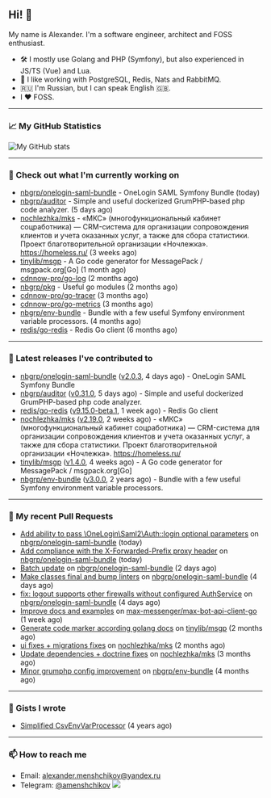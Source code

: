 ## Hi! 👋

My name is Alexander. I'm a software engineer, architect and FOSS enthusiast.

* 🛠 I mostly use Golang and PHP (Symfony), but also experienced in JS/TS (Vue) and Lua.
* 🧰 I like working with PostgreSQL, Redis, Nats and RabbitMQ.
* 🇷🇺 I'm Russian, but I can speak English 🇬🇧.
* I ♥ FOSS.

---

### 📈 My GitHub Statistics

![My GitHub stats](https://github-readme-stats.vercel.app/api?username=a-menshchikov&theme=calm&hide_title=true&include_all_commits=true&show_icons=true)

[comment]: &lt;> (![Top Langs]&#40;https://github-readme-stats.vercel.app/api/top-langs/?username=a-menshchikov&theme=calm&hide_title=true&layout=compact&count_private=true&include_all_commits=true&langs_count=6&#41;)

---

### 👷 Check out what I'm currently working on

- [nbgrp/onelogin-saml-bundle](https://github.com/nbgrp/onelogin-saml-bundle) - OneLogin SAML Symfony Bundle (today)
- [nbgrp/auditor](https://github.com/nbgrp/auditor) - Simple and useful dockerized GrumPHP-based php code analyzer. (5 days ago)
- [nochlezhka/mks](https://github.com/nochlezhka/mks) - «МКС» (многофункциональный кабинет соцработника) — CRM-система для организации сопровождения клиентов и учета оказанных услуг, а также для сбора статистики. Проект благотворительной организации «Ночлежка». https://homeless.ru/ (3 weeks ago)
- [tinylib/msgp](https://github.com/tinylib/msgp) - A Go code generator for MessagePack / msgpack.org[Go] (1 month ago)
- [cdnnow-pro/go-log](https://github.com/cdnnow-pro/go-log) (2 months ago)
- [nbgrp/pkg](https://github.com/nbgrp/pkg) - Useful go modules (2 months ago)
- [cdnnow-pro/go-tracer](https://github.com/cdnnow-pro/go-tracer) (3 months ago)
- [cdnnow-pro/go-metrics](https://github.com/cdnnow-pro/go-metrics) (3 months ago)
- [nbgrp/env-bundle](https://github.com/nbgrp/env-bundle) - Bundle with a few useful Symfony environment variable processors. (4 months ago)
- [redis/go-redis](https://github.com/redis/go-redis) - Redis Go client (6 months ago)

---

### 🔭 Latest releases I've contributed to

- [nbgrp/onelogin-saml-bundle](https://github.com/nbgrp/onelogin-saml-bundle) ([v2.0.3](https://github.com/nbgrp/onelogin-saml-bundle/releases/tag/v2.0.3), 4 days ago) - OneLogin SAML Symfony Bundle
- [nbgrp/auditor](https://github.com/nbgrp/auditor) ([v0.31.0](https://github.com/nbgrp/auditor/releases/tag/v0.31.0), 5 days ago) - Simple and useful dockerized GrumPHP-based php code analyzer.
- [redis/go-redis](https://github.com/redis/go-redis) ([v9.15.0-beta.1](https://github.com/redis/go-redis/releases/tag/v9.15.0-beta.1), 1 week ago) - Redis Go client
- [nochlezhka/mks](https://github.com/nochlezhka/mks) ([v2.19.0](https://github.com/nochlezhka/mks/releases/tag/v2.19.0), 2 weeks ago) - «МКС» (многофункциональный кабинет соцработника) — CRM-система для организации сопровождения клиентов и учета оказанных услуг, а также для сбора статистики. Проект благотворительной организации «Ночлежка». https://homeless.ru/
- [tinylib/msgp](https://github.com/tinylib/msgp) ([v1.4.0](https://github.com/tinylib/msgp/releases/tag/v1.4.0), 4 weeks ago) - A Go code generator for MessagePack / msgpack.org[Go]
- [nbgrp/env-bundle](https://github.com/nbgrp/env-bundle) ([v3.0.0](https://github.com/nbgrp/env-bundle/releases/tag/v3.0.0), 2 years ago) - Bundle with a few useful Symfony environment variable processors.

---

### 🔨 My recent Pull Requests

- [Add ability to pass \OneLogin\Saml2\Auth::login optional parameters](https://github.com/nbgrp/onelogin-saml-bundle/pull/75) on [nbgrp/onelogin-saml-bundle](https://github.com/nbgrp/onelogin-saml-bundle) (today)
- [Add compliance with the X-Forwarded-Prefix proxy header](https://github.com/nbgrp/onelogin-saml-bundle/pull/74) on [nbgrp/onelogin-saml-bundle](https://github.com/nbgrp/onelogin-saml-bundle) (today)
- [Batch update](https://github.com/nbgrp/onelogin-saml-bundle/pull/73) on [nbgrp/onelogin-saml-bundle](https://github.com/nbgrp/onelogin-saml-bundle) (2 days ago)
- [Make classes final and bump linters](https://github.com/nbgrp/onelogin-saml-bundle/pull/72) on [nbgrp/onelogin-saml-bundle](https://github.com/nbgrp/onelogin-saml-bundle) (4 days ago)
- [fix: logout supports other firewalls without configured AuthService](https://github.com/nbgrp/onelogin-saml-bundle/pull/71) on [nbgrp/onelogin-saml-bundle](https://github.com/nbgrp/onelogin-saml-bundle) (4 days ago)
- [Improve docs and examples](https://github.com/max-messenger/max-bot-api-client-go/pull/38) on [max-messenger/max-bot-api-client-go](https://github.com/max-messenger/max-bot-api-client-go) (1 week ago)
- [Generate code marker according golang docs](https://github.com/tinylib/msgp/pull/397) on [tinylib/msgp](https://github.com/tinylib/msgp) (2 months ago)
- [ui fixes &#43; migrations fixes](https://github.com/nochlezhka/mks/pull/145) on [nochlezhka/mks](https://github.com/nochlezhka/mks) (2 months ago)
- [Update dependencies &#43; doctrine fixes](https://github.com/nochlezhka/mks/pull/141) on [nochlezhka/mks](https://github.com/nochlezhka/mks) (3 months ago)
- [Minor grumphp config improvement](https://github.com/nbgrp/env-bundle/pull/17) on [nbgrp/env-bundle](https://github.com/nbgrp/env-bundle) (4 months ago)

---

### 📓 Gists I wrote

- [Simplified CsvEnvVarProcessor](https://gist.github.com/08650c7b76154eb00c18d093e5087f0b) (4 years ago)

---

### 📫 How to reach me

- Email: [alexander.menshchikov@yandex.ru](mailto:alexander.menshchikov@yandex.ru)
- Telegram: [@amenshchikov](https://t.me/amenshchikov)
![](https://hit.yhype.me/github/profile?user_id=2580489)
